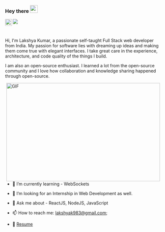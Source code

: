 ### Hey there <img src="https://media.giphy.com/media/hvRJCLFzcasrR4ia7z/giphy.gif" width="25px">

<a href="http://www.linkedin.com/in/lakshyakumar27">
  <img align="left" alt="Lakshya's LinkedIN" width="22px" src="https://raw.githubusercontent.com/peterthehan/peterthehan/master/assets/linkedin.svg" />
</a>

![](https://visitor-badge.glitch.me/badge?page_id=27lakshay.27lakshay)

<br />

Hi, I'm Lakshya Kumar, a passionate self-taught Full Stack web developer from India. My passion for software lies with dreaming up ideas and making them come true with elegant interfaces. I take great care in the experience, architecture, and code quality of the things I build.

I am also an open-source enthusiast. I learned a lot from the open-source community and I love how collaboration and knowledge sharing happened through open-source.


  <img align="right" alt="GIF" src="https://github.com/abhisheknaiidu/abhisheknaiidu/blob/master/code.gif?raw=true" width="500" height="320" />
  
- 🌱 I’m currently learning - WebSockets
- 👯 I’m looking for an Internship in Web Development as well.

- 💬 Ask me about - ReactJS, NodeJS, JavaScript
- 📫 How to reach me: lakshyak983@gmail.com;
- 📝 [Resume](https://drive.google.com/file/d/1QPnAJ3tFvjJcb8P2FyaaLoW2rnWDZx2u/view?usp=sharing)


<!--
**27lakshay/27lakshay** is a ✨ _special_ ✨ repository because its `README.md` (this file) appears on your GitHub profile.

Here are some ideas to get you started:

- 🔭 I’m currently working on ...
- 🌱 I’m currently learning ...
- 👯 I’m looking to collaborate on ...
- 🤔 I’m looking for help with ...
- 💬 Ask me about ...
- 📫 How to reach me: ...
- 😄 Pronouns: ...
- ⚡ Fun fact: ...
-->
